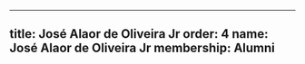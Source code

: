 ---
  title: José Alaor de Oliveira Jr
  order: 4
  name: José Alaor de Oliveira Jr
  membership: Alumni
  ---
  